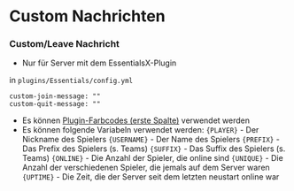 # Custom Nachrichten

### Custom/Leave Nachricht
* Nur für Server mit dem EssentialsX-Plugin

in `plugins/Essentials/config.yml`
```properties
custom-join-message: ""
custom-quit-message: ""
```

* Es können [Plugin-Farbcodes (erste Spalte)](https://minecraft.tools/de/color-code.php) verwendet werden
* Es können folgende Variabeln verwendet werden:
`{PLAYER}` - Der Nickname des Spielers
`{USERNAME}` - Der Name des Spielers
`{PREFIX}` - Das Prefix des Spielers (s. Teams)
`{SUFFIX}` - Das Suffix des Spielers (s. Teams)
`{ONLINE}` - Die Anzahl der Spieler, die online sind
`{UNIQUE}` - Die Anzahl der verschiedenen Spieler, die jemals auf dem Server waren
`{UPTIME}` - Die Zeit, die der Server seit dem letzten neustart online war
